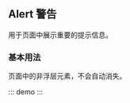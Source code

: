 ## Alert 警告

用于页面中展示重要的提示信息。

### 基本用法

页面中的非浮层元素，不会自动消失。

::: demo
<template>
  <el-alert
      title="成功提示的文案"
      type="success">
  </el-alert>
  <el-alert
      title="消息提示的文案"
      type="info">
  </el-alert>
  <el-alert
      title="警告提示的文案"
      type="warning">
  </el-alert>
  <el-alert
      title="错误提示的文案"
      type="error">
  </el-alert>
</template>
:::
